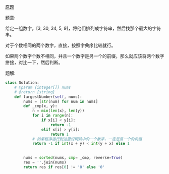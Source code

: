 [原题](https://leetcode.com/problems/largest-number)

题意:

给定一组数字。[3, 30, 34, 5, 9]，将他们排列成字符串，然后找那个最大的字符串。

对于个数相同的两个数字，直接，按照字典序比较就行。

如果两个数字个数不相同，并且一个数字是另一个的前缀，那么就应该将两个数字拼接，对比一下，然后判断。




题解:


```Python
class Solution:
    # @param {integer[]} nums
    # @return {string}
    def largestNumber(self, nums):
        nums = [str(num) for num in nums]
        def _cmp(x, y):
            n = min(len(x), len(y))
            for i in range(n):
                if x[i] < y[i]:
                    return -1
                elif x[i] > y[i]:
                    return 1
            # 如果程序运行到这里说明其中的一个数字，一定是另一个的前缀
            return -1 if int(x + y) < int(y + x) else 1
            
        
        nums = sorted(nums, cmp= _cmp, reverse=True)
        res = ''.join(nums)
        return res if res[0] != '0' else '0'
```



